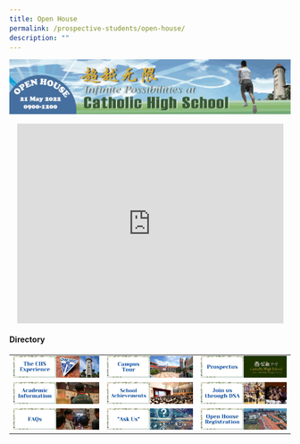 ```yaml
---
title: Open House
permalink: /prospective-students/open-house/
description: ""
---
```

![](/images/oh1.png)
<style>
p {text-align: justify;}
.imgSize {height:100px;width:100px;}
iframe {display: block;margin: auto;}
</style>

<iframe width="477" height="357" src="https://www.youtube.com/embed/Ut_HqYotRCA" title="2022 Hullo Open House Video" frameborder="0" allow="accelerometer; autoplay; clipboard-write; encrypted-media; gyroscope; picture-in-picture" allowfullscreen></iframe>

#### Directory

|  	|  	|  	|
|---	|---	|---	|
| [![](/images/oh2.png)](/chs-experience/)| [![](/images/oh3.png)](/about/Our-CHS-Campus/)|  [![](/images/oh4.png)](/secondary/prospectus/)|
|[![](/images/oh5.png)](/chs-academic-info/)| [![](/images/oh6.png)](/secondary/awards-and-achievements/academic-achievements/)| [![](/images/oh7.png)](/prospective-students/Sec-Admission/direct-school-admission/)|
|  [![](/images/oh8.png)](/secondary/faqs/)| [![](/images/oh9.png)](https://docs.google.com/forms/d/e/1FAIpQLSdtu0FBj1HIladlto5vrvwzDMOkiWQRUcz_v809-KViaEXRyg/viewform)| [![](/images/oh10.png)](/open-house-registration/)|